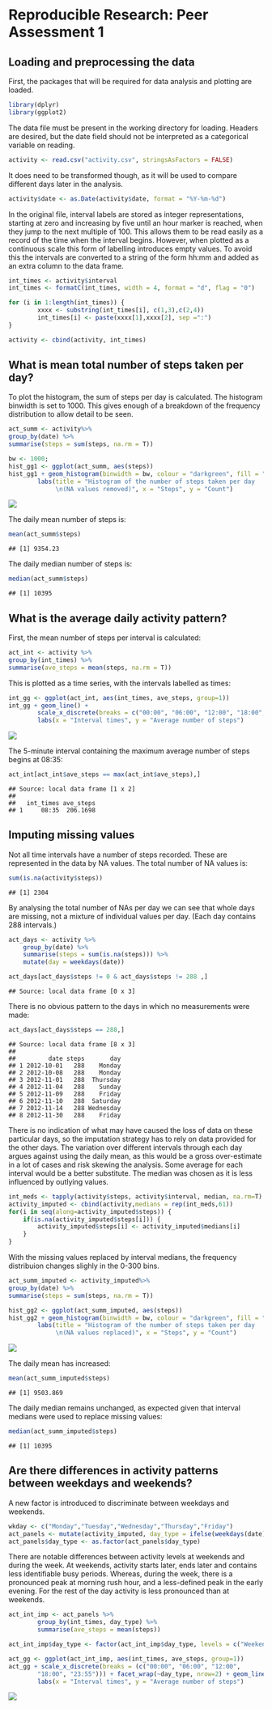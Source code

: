 # Reproducible Research: Peer Assessment 1


## Loading and preprocessing the data
First, the packages that will be required for data analysis and plotting are 
loaded.

```r
library(dplyr)
library(ggplot2)
```

The data file must be present in the working directory for loading.
Headers are desired, but the date field should not be interpreted as a 
categorical variable on reading.

```r
activity <- read.csv("activity.csv", stringsAsFactors = FALSE)
```

It does need to be transformed though, as it will be used to compare different 
days later in the analysis.

```r
activity$date <- as.Date(activity$date, format = "%Y-%m-%d")
```


In the original file, interval labels are stored as integer representations, 
starting at zero and increasing by five until an hour marker is reached, when 
they jump to the next multiple of 100. This allows them to be read easily as a 
record of the time when the interval begins. However, when plotted as a 
continuous scale this form of labelling introduces empty values. To avoid this 
the intervals are converted to a string of the form hh:mm and added as an extra 
column to the data frame.

```r
int_times <- activity$interval
int_times <- formatC(int_times, width = 4, format = "d", flag = "0")

for (i in 1:length(int_times)) {
        xxxx <- substring(int_times[i], c(1,3),c(2,4))
        int_times[i] <- paste(xxxx[1],xxxx[2], sep =":")
}

activity <- cbind(activity, int_times)
```


## What is mean total number of steps taken per day?
To plot the histogram, the sum of steps per day is calculated. The histogram 
binwidth is set to 1000. This gives enough of a  breakdown of the frequency 
distribution to allow detail to be seen.


```r
act_summ <- activity%>%
group_by(date) %>%
summarise(steps = sum(steps, na.rm = T))

bw <- 1000;
hist_gg1 <- ggplot(act_summ, aes(steps))
hist_gg1 + geom_histogram(binwidth = bw, colour = "darkgreen", fill = "white") + 
        labs(title = "Histogram of the number of steps taken per day
             \n(NA values removed)", x = "Steps", y = "Count") 
```

![](PA1_template_files/figure-html/histogramNoNA-1.png) 

The daily mean number of steps is:

```r
mean(act_summ$steps)
```

```
## [1] 9354.23
```

The daily median number of steps is:

```r
median(act_summ$steps)
```

```
## [1] 10395
```

## What is the average daily activity pattern?

First, the mean number of steps per interval is calculated:

```r
act_int <- activity %>%
group_by(int_times) %>%
summarise(ave_steps = mean(steps, na.rm = T))
```

This is plotted as a time series, with the intervals labelled as times:

```r
int_gg <- ggplot(act_int, aes(int_times, ave_steps, group=1)) 
int_gg + geom_line() +
        scale_x_discrete(breaks = c("00:00", "06:00", "12:00", "18:00", "23:55")) +
        labs(x = "Interval times", y = "Average number of steps")
```

![](PA1_template_files/figure-html/plotDaily-1.png) 

The 5-minute interval containing the maximum average number of steps begins at 
08:35:

```r
act_int[act_int$ave_steps == max(act_int$ave_steps),]
```

```
## Source: local data frame [1 x 2]
## 
##   int_times ave_steps
## 1     08:35  206.1698
```


## Imputing missing values
Not all time intervals have a number of steps recorded. These are represented 
in the data by NA values. The total number of NA values is:

```r
sum(is.na(activity$steps))
```

```
## [1] 2304
```

By analysing the total number of NAs per day we can see that whole days are 
missing, not a mixture of individual values per day. (Each day contains 288 
intervals.)

```r
act_days <- activity %>%
    group_by(date) %>%
    summarise(steps = sum(is.na(steps))) %>%
    mutate(day = weekdays(date))

act_days[act_days$steps != 0 & act_days$steps != 288 ,]
```

```
## Source: local data frame [0 x 3]
```

There is no obvious pattern to the days in which no measurements were made:

```r
act_days[act_days$steps == 288,]
```

```
## Source: local data frame [8 x 3]
## 
##         date steps       day
## 1 2012-10-01   288    Monday
## 2 2012-10-08   288    Monday
## 3 2012-11-01   288  Thursday
## 4 2012-11-04   288    Sunday
## 5 2012-11-09   288    Friday
## 6 2012-11-10   288  Saturday
## 7 2012-11-14   288 Wednesday
## 8 2012-11-30   288    Friday
```

There is no indication of what may have caused the loss of data on these 
particular days, so the imputation strategy has to rely on data provided for 
the other days. The variation over different intervals through each day argues 
against using the daily mean, as this would be a gross over-estimate in a lot of 
cases and risk skewing the analysis. Some average for each interval would be a 
better substitute. The median was chosen as it is less influenced by outlying 
values.


```r
int_meds <- tapply(activity$steps, activity$interval, median, na.rm=T)
activity_imputed <- cbind(activity,medians = rep(int_meds,61))
for(i in seq(along=activity_imputed$steps)) {
    if(is.na(activity_imputed$steps[i])) {
        activity_imputed$steps[i] <- activity_imputed$medians[i]
    }
}
```

With the missing values replaced by interval medians, the frequency distribuion 
changes slighly in the 0-300 bins.

```r
act_summ_imputed <- activity_imputed%>%
group_by(date) %>%
summarise(steps = sum(steps, na.rm = T))

hist_gg2 <- ggplot(act_summ_imputed, aes(steps))
hist_gg2 + geom_histogram(binwidth = bw, colour = "darkgreen", fill = "white") + 
        labs(title = "Histogram of the number of steps taken per day
             \n(NA values replaced)", x = "Steps", y = "Count") 
```

![](PA1_template_files/figure-html/histogramImputed-1.png) 

The daily mean has increased:

```r
mean(act_summ_imputed$steps)
```

```
## [1] 9503.869
```

The daily median remains unchanged, as expected given that interval medians were 
used to replace missing values:

```r
median(act_summ_imputed$steps)
```

```
## [1] 10395
```

## Are there differences in activity patterns between weekdays and weekends?

A new factor is introduced to discriminate between weekdays and weekends.

```r
wkday <- c("Monday","Tuesday","Wednesday","Thursday","Friday")
act_panels <- mutate(activity_imputed, day_type = ifelse(weekdays(date) %in% wkday, "Weekday", "Weekend"))
act_panels$day_type <- as.factor(act_panels$day_type)
```

There are notable differences between activity levels at weekends and during the 
week. At weekends, activity starts later, ends later and contains less 
identifiable busy periods. Whereas, during the week, there is a pronounced peak 
at morning rush hour, and a less-defined peak in the early evening. For the rest 
of the day activity is less pronounced than at weekends.

```r
act_int_imp <- act_panels %>%
        group_by(int_times, day_type) %>%
        summarise(ave_steps = mean(steps))

act_int_imp$day_type <- factor(act_int_imp$day_type, levels = c("Weekend", "Weekday"))

act_gg <- ggplot(act_int_imp, aes(int_times, ave_steps, group=1))
act_gg + scale_x_discrete(breaks = (c("00:00", "06:00", "12:00",
        "18:00", "23:55"))) + facet_wrap(~day_type, nrow=2) + geom_line() +
        labs(x = "Interval times", y = "Average number of steps")
```

![](PA1_template_files/figure-html/panelPlot-1.png) 
